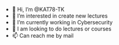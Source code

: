 - 👋 Hi, I’m @KAT78-TK
- 👀 I’m interested in create new lectures
- 🌱 I’m currently working in Cybersecurity 
- 💞️ I am looking to do lectures or courses 
- 📫 Can reach me by mail

<!---
KAT78-TK/KAT78-TK is a ✨ special ✨ repository because its `README.md` (this file) appears on your GitHub profile.
You can click the Preview link to take a look at your changes.
--->
